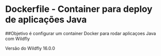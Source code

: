 # Dockerfile - Container para deploy de aplicações Java

##Objetivo é configurar um container Docker para rodar aplicaçoes Java com Wildfly

Versão do Wildfly 16.0.0



